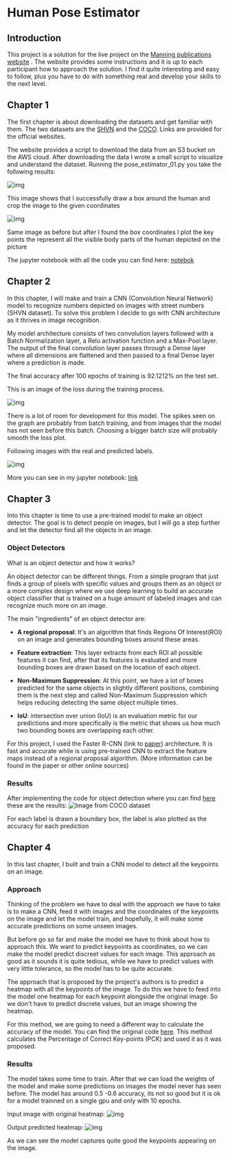 # Human Pose Estimator

## Introduction
This project is a solution for the live project on the [Manning publications website](https://www.manning.com/)
. The website provides some instructions and it is up to each participant how to approach the solution. I find it quite interesting
and easy to follow, plus you have to do with something real and develop your skills to the next level.

## Chapter 1
The first chapter is about downloading the datasets and get familiar with them. The two datasets are the [SHVN](http://ufldl.stanford.edu/housenumbers/) 
and the [COCO](https://cocodataset.org/#keypoints-2017). Links are provided for the official websites.

The website provides a script to download the data from an S3 bucket on the AWS cloud. After downloading the data 
I wrote a small script to visualize and understand the dataset. Running the pose_estimator_01.py you take the 
following results:

![img](static/image_with_box.png)

This image shows that I successfully draw a box around the human and crop the image to the given coordinates

![img](static/image_with_keypoints.png)

Same image as before but after I found the box coordinates I plot the key points the represent all the visible
body parts of the human depicted on the picture

The jupyter notebook with all the code you can find here: [notebok](01.HumanPoseEstimator.ipynb)

## Chapter 2

In this chapter, I will make and train a CNN (Convolution Neural Network) model to recognize numbers depicted on images with street numbers 
(SHVN dataset). To solve this problem I decide to go with CNN architecture as it thrives in image recognition. 

My model architecture consists of two convolution layers followed with a Batch Normalization layer, 
a Relu activation function and a Max-Pool layer. The output of the final convolution layer passes through a Dense layer where all dimensions are flattened and then passed to a final Dense layer where a prediction is made.
 
The final accuracy after 100 epochs of training is 92.1212% on the test set.

This is an image of the loss during the training process.

![img](static/loss.png)

There is a lot of room for development for this model. The spikes seen on the graph are probably from batch training, and from images that the model has not seen before this batch. Choosing a bigger batch size will probably smooth the loss plot.


Following images with the real and predicted labels.

![img](static/results.png)


More you can see in my jupyter notebook: [link](02.SHVNCNN.ipynb)

## Chapter 3

Into this chapter is time to use a pre-trained model to make an object detector. The goal is to detect people on images, but
I will go a step further and let the detector find all the objects in an image. 

### Object Detectors

What is an object detector and how it works?

An object detector can be different things. From a simple program that just finds a group of pixels with specific values
and groups them as an object or a more complex design where we use deep learning to build an accurate object classifier
that is trained on a huge amount of labeled images and can recognize much more on an image.

The main "ingredients" of an object detector are:

-  **A regional proposal**: It's an algorithm that finds Regions Of Interest(ROI) on an image and generates bounding boxes
    around these areas.
    
- **Feature extraction**: This layer extracts from each ROI all possible features it can find, after that its features
is evaluated and more bounding boxes are drawn based on the location of each object.

- **Non-Maximum Suppression**: At this point, we have a lot of boxes predicted for the same objects in slightly different
positions, combining them is the next step and called Non-Maximum Suppression which helps reducing detecting the same object multiple times.

- **IoU**: intersection over union (IoU) is an evaluation metric for our predictions and more specifically is the
metric that shows us how much two bounding boxes are overlapping each other. 


For this project, I used the Faster R-CNN (link to [paper](https://arxiv.org/pdf/1506.01497.pdf)) architecture. It is fast
and accurate while is using pre-trained CNN to extract the feature maps instead of a regional proposal algorithm. 
(More information can be found in the paper or other online sources)

### Results
After implementing the code for object detection where you can find [here](03.HumanDetection.ipynb) these are the results:
![Image from COCO dataset](static/object_detector.PNG)

For each label is drawn a boundary box, the label is also plotted as the accuracy for each prediction

## Chapter 4

In this last chapter, I built and train a CNN model to detect all the keypoints on an image.

### Approach

Thinking of the problem we have to deal with the approach we have to take is to make a CNN, feed it with images and 
the coordinates of the keypoints on the image and let the model train, and hopefully, it will make some accurate predictions 
on some unseen images.

But before go so far and make the model we have to think about how to approach this. We want to predict keypoints as coordinates,
so we can make the model predict discreet values for each image. This approach as good as it sounds it is quite tedious, while we
have to predict values with very little tolerance, so the model has to be quite accurate.

The approach that is proposed by the project's authors is to predict a heatmap with all the keypoints of the image. 
To do this we have to feed into the model one heatmap for each keypoint alongside the original image. So we don't have
to predict discrete values, but an image showing the heatmap. 

For this method, we are going to need a different way to calculate the accuracy of the model. You can find the original code
[here](calculate_accuracy.py). This method calculates the Percentage of Correct Key-points (PCK) and used it as it was proposed.

### Results
The model takes some time to train. After that we can load the weights of the model and make some predictions on images 
the model never has seen before. The model has around 0.5 -0.6 accuracy, its not so good but it is ok for a model trainned
on a single gpu and only with 10 epochs.

Input image with original heatmap:
![img](static/original.PNG)

Output predicted heatmap:
![img](static/predictions.PNG)

 As we can see the model captures quite good the keypoints appearing on the image.